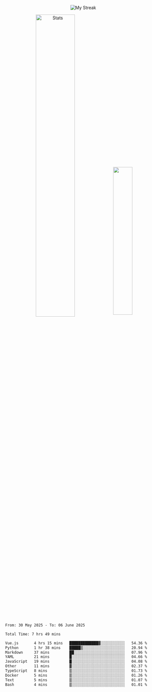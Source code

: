 <p align="center">
<picture>
  <source media="(prefers-color-scheme: dark)" srcset="http://github-readme-streak-stats.herokuapp.com?user=semolik&theme=dark&hide_border=true&background=DD272700">
  <img alt="My Streak" src="http://github-readme-streak-stats.herokuapp.com?user=semolik&hide_border=true">
</picture>
</p>
<div align="center">
  <picture>
    <source media="(prefers-color-scheme: dark)" srcset="https://github-readme-stats.vercel.app/api?username=semolik&show_icons=true&bg_color=DD272700&hide_border=true&theme=dark">
        <img alt="Stats" src="https://github-readme-stats.vercel.app/api?username=semolik&show_icons=true&bg_color=DD272700&hide_border=true" width="50%" >
  </picture>
  <sup>
  <picture>
  <source media="(prefers-color-scheme: dark)" srcset="https://github-readme-stats.vercel.app/api/top-langs/?username=semolik&layout=compact&hide_border=true&bg_color=DD272700&theme=dark">
  <img src="https://github-readme-stats.vercel.app/api/top-langs/?username=semolik&layout=compact&hide_border=true" width="35%" />
  </picture>
  </sup>
</div>
<!--START_SECTION:waka-->

```txt
From: 30 May 2025 - To: 06 June 2025

Total Time: 7 hrs 49 mins

Vue.js       4 hrs 15 mins   █████████████▓░░░░░░░░░░░   54.36 %
Python       1 hr 38 mins    █████▒░░░░░░░░░░░░░░░░░░░   20.94 %
Markdown     37 mins         ██░░░░░░░░░░░░░░░░░░░░░░░   07.96 %
YAML         21 mins         █░░░░░░░░░░░░░░░░░░░░░░░░   04.66 %
JavaScript   19 mins         █░░░░░░░░░░░░░░░░░░░░░░░░   04.08 %
Other        11 mins         ▓░░░░░░░░░░░░░░░░░░░░░░░░   02.37 %
TypeScript   8 mins          ▒░░░░░░░░░░░░░░░░░░░░░░░░   01.73 %
Docker       5 mins          ▒░░░░░░░░░░░░░░░░░░░░░░░░   01.26 %
Text         5 mins          ▒░░░░░░░░░░░░░░░░░░░░░░░░   01.07 %
Bash         4 mins          ▒░░░░░░░░░░░░░░░░░░░░░░░░   01.01 %
```

<!--END_SECTION:waka-->

